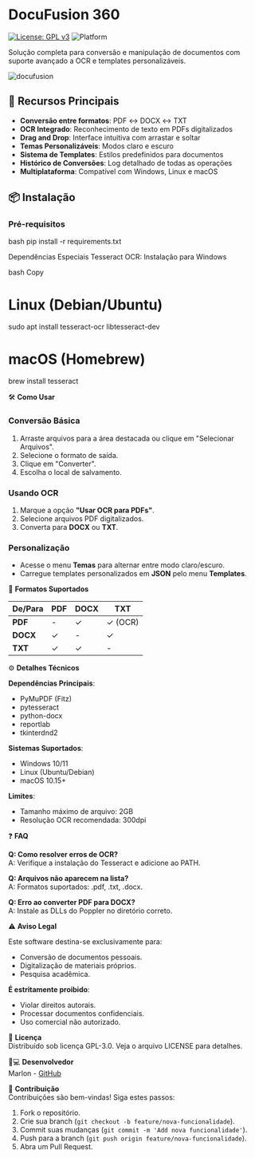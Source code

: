 # DocuFusion 360

[![License: GPL v3](https://img.shields.io/badge/License-GPLv3-blue.svg)](https://www.gnu.org/licenses/gpl-3.0)
![Platform](https://img.shields.io/badge/Platform-Windows%20%7C%20Linux%20%7C%20macOS-lightgrey)

Solução completa para conversão e manipulação de documentos com suporte avançado a OCR e templates personalizáveis.

![docufusion](https://github.com/user-attachments/assets/89fbdc34-db1c-4937-ae84-a6169226aef5)


## 🚀 Recursos Principais
- **Conversão entre formatos**: PDF ↔ DOCX ↔ TXT
- **OCR Integrado**: Reconhecimento de texto em PDFs digitalizados
- **Drag and Drop**: Interface intuitiva com arrastar e soltar
- **Temas Personalizáveis**: Modos claro e escuro
- **Sistema de Templates**: Estilos predefinidos para documentos
- **Histórico de Conversões**: Log detalhado de todas as operações
- **Multiplataforma**: Compatível com Windows, Linux e macOS

## 📦 Instalação

### Pré-requisitos
bash
pip install -r requirements.txt

Dependências Especiais
Tesseract OCR: Instalação para Windows

bash
Copy
# Linux (Debian/Ubuntu)
sudo apt install tesseract-ocr libtesseract-dev

# macOS (Homebrew)
brew install tesseract


🛠 **Como Usar**

### Conversão Básica
1. Arraste arquivos para a área destacada ou clique em "Selecionar Arquivos".
2. Selecione o formato de saída.
3. Clique em "Converter".
4. Escolha o local de salvamento.

### Usando OCR
1. Marque a opção **"Usar OCR para PDFs"**.
2. Selecione arquivos PDF digitalizados.
3. Converta para **DOCX** ou **TXT**.

### Personalização
- Acesse o menu **Temas** para alternar entre modo claro/escuro.
- Carregue templates personalizados em **JSON** pelo menu **Templates**.

🔄 **Formatos Suportados**

| De/Para       | PDF | DOCX | TXT  |
|---------------|-----|------|------|
| **PDF**       | -   | ✓    | ✓ (OCR) |
| **DOCX**      | ✓   | -    | ✓    |
| **TXT**       | ✓   | ✓    | -    |

⚙️ **Detalhes Técnicos**

**Dependências Principais**:
- PyMuPDF (Fitz)
- pytesseract
- python-docx
- reportlab
- tkinterdnd2

**Sistemas Suportados**:
- Windows 10/11
- Linux (Ubuntu/Debian)
- macOS 10.15+

**Limites**:
- Tamanho máximo de arquivo: 2GB
- Resolução OCR recomendada: 300dpi

❓ **FAQ**

**Q: Como resolver erros de OCR?**  
A: Verifique a instalação do Tesseract e adicione ao PATH.

**Q: Arquivos não aparecem na lista?**  
A: Formatos suportados: .pdf, .txt, .docx.

**Q: Erro ao converter PDF para DOCX?**  
A: Instale as DLLs do Poppler no diretório correto.

⚠️ **Aviso Legal**

Este software destina-se exclusivamente para:
- Conversão de documentos pessoais.
- Digitalização de materiais próprios.
- Pesquisa acadêmica.

**É estritamente proibido**:
- Violar direitos autorais.
- Processar documentos confidenciais.
- Uso comercial não autorizado.

📄 **Licença**  
Distribuído sob licença GPL-3.0. Veja o arquivo LICENSE para detalhes.

👨💻 **Desenvolvedor**  
Marlon - [GitHub](https://github.com/Marlon009)

🙌 **Contribuição**  
Contribuições são bem-vindas! Siga estes passos:
1. Fork o repositório.
2. Crie sua branch (`git checkout -b feature/nova-funcionalidade`).
3. Commit suas mudanças (`git commit -m 'Add nova funcionalidade'`).
4. Push para a branch (`git push origin feature/nova-funcionalidade`).
5. Abra um Pull Request.

